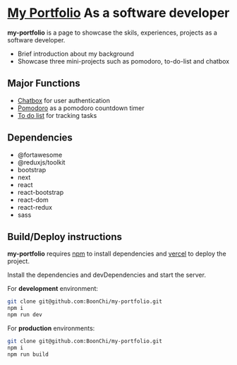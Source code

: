 # [My Portfolio](https://my-portfolio-boonchi.vercel.app/) As a software developer

**my-portfolio** is a page to showcase the skils, experiences, projects as a software developer.

- Brief introduction about my background
- Showcase three mini-projects such as pomodoro, to-do-list and chatbox

## Major Functions

- [Chatbox](https://chatbox-frontend-react-ts.vercel.app/) for user authentication
- [Pomodoro](https://my-portfolio-boonchi.vercel.app/pomodoro) as a pomodoro countdown timer
- [To do list](https://my-portfolio-boonchi.vercel.app/todo) for tracking tasks

## Dependencies

- @fortawesome
- @reduxjs/toolkit
- bootstrap
- next
- react
- react-bootstrap
- react-dom
- react-redux
- sass

## Build/Deploy instructions

**my-portfolio** requires [npm](https://www.npmjs.com/) to install dependencies and [vercel](https://vercel.com/docs) to deploy the project.

Install the dependencies and devDependencies and start the server.

For **development** environment:

```sh
git clone git@github.com:BoonChi/my-portfolio.git
npm i
npm run dev
```

For **production** environments:

```sh
git clone git@github.com:BoonChi/my-portfolio.git
npm i
npm run build
```
